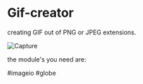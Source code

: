 # Gif-creator
creating GIF out of PNG or JPEG extensions.

![Capture](https://user-images.githubusercontent.com/104681877/182368102-eca3e039-f1d2-4a55-b5d4-659da3d9c2ff.JPG)

the module's you need are:

#imageio
#globe
